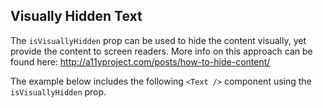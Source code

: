 ## Visually Hidden Text

The `isVisuallyHidden` prop can be used to hide the content visually, yet provide the content to screen readers.
More info on this approach can be found here: http://a11yproject.com/posts/how-to-hide-content/

The example below includes the following `<Text />` component using the `isVisuallyHidden` prop.
